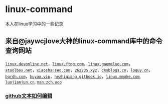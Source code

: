 # linux-command
本人在linux学习中的一些记录

## 来自@jaywcjlove大神的linux-command库中的命令查询网站
 

[`linux.devonline.net`](http://linux.devonline.net/)，[`linux.ftqq.com`](https://linux.ftqq.com/)，[`linux.gaomeluo.com`](https://linux.gaomeluo.com)，[`atoolbox.net`](http://www.atoolbox.net/Tool.php?Id=826)，[`xiaoshanseo.com`](https://tools.xiaoshanseo.com/Tools/linux-command/)，[`262235.xyz`](https://262235.xyz/linux-command/)，[`cmsblogs.cn`](https://linux.cmsblogs.cn/)，[`loquy.cn`](https://www.loquy.cn/linux-command/)，[`bqrdh.com`](https://tools.bqrdh.com/linux-command/)，[`buyao.vip`](https://demo.buyao.vip/linux/)，[`hezhiqiang.gitbook.io`](https://hezhiqiang.gitbook.io/linux/)，[`linux.mmoke.com`](https://linux.mmoke.com), [`luojianjun.cn`](https://luojianjun.cn/linux-command/), [`man.zch.ooo`](https://man.zch.ooo/)

### [github文本如何编辑](https://blog.csdn.net/m0_46419510/article/details/112184013)
